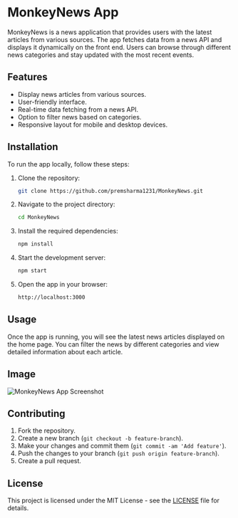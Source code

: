 # MonkeyNews App

MonkeyNews is a news application that provides users with the latest articles from various sources. The app fetches data from a news API and displays it dynamically on the front end. Users can browse through different news categories and stay updated with the most recent events.

## Features

- Display news articles from various sources.
- User-friendly interface.
- Real-time data fetching from a news API.
- Option to filter news based on categories.
- Responsive layout for mobile and desktop devices.

## Installation

To run the app locally, follow these steps:

1. Clone the repository:
    ```bash
    git clone https://github.com/premsharma1231/MonkeyNews.git
    ```

2. Navigate to the project directory:
    ```bash
    cd MonkeyNews
    ```

3. Install the required dependencies:
    ```bash
    npm install
    ```

4. Start the development server:
    ```bash
    npm start
    ```

5. Open the app in your browser:
    ```bash
    http://localhost:3000
    ```

## Usage

Once the app is running, you will see the latest news articles displayed on the home page. You can filter the news by different categories and view detailed information about each article.

## Image

![MonkeyNews App Screenshot](path/to/your/image.png)

## Contributing

1. Fork the repository.
2. Create a new branch (`git checkout -b feature-branch`).
3. Make your changes and commit them (`git commit -am 'Add feature'`).
4. Push the changes to your branch (`git push origin feature-branch`).
5. Create a pull request.

## License

This project is licensed under the MIT License - see the [LICENSE](LICENSE) file for details.
